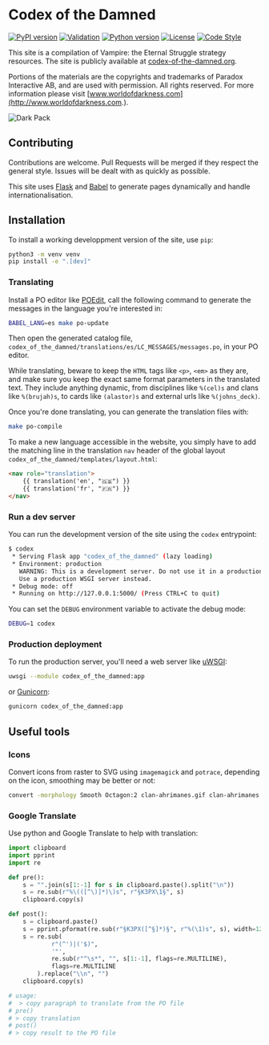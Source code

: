 # Codex of the Damned

[![PyPI version](https://badge.fury.io/py/codex-of-the-damned.svg)](https://badge.fury.io/py/codex-of-the-damned)
[![Validation](https://github.com/lionel-panhaleux/codex-of-the-damned/workflows/Validation/badge.svg)](https://github.com/lionel-panhaleux/codex-of-the-damned/actions)
[![Python version](https://img.shields.io/badge/python-3.11-blue)](https://www.python.org/downloads/)
[![License](https://img.shields.io/badge/License-MIT-blue)](https://opensource.org/licenses/MIT)
[![Code Style](https://img.shields.io/badge/code%20style-black-black)](https://github.com/psf/black)

This site is a compilation of Vampire: the Eternal Struggle strategy resources.
The site is publicly available at [codex-of-the-damned.org](http://www.codex-of-the-damned.org).

Portions of the materials are the copyrights and trademarks of Paradox Interactive AB,
and are used with permission. All rights reserved.
For more information please visit [www.worldofdarkness.com](http://www.worldofdarkness.com.).

![Dark Pack](codex_of_the_damned/static/img/dark-pack.png)

## Contributing

Contributions are welcome. Pull Requests will be merged if they respect the general style.
Issues will be dealt with as quickly as possible.

This site uses [Flask](https://flask.palletsprojects.com) and [Babel](http://babel.pocoo.org)
to generate pages dynamically and handle internationalisation.


## Installation

To install a working developpment version of the site, use `pip`:

```bash
python3 -m venv venv
pip install -e ".[dev]"
```

### Translating

Install a PO editor like [POEdit](https://poedit.net), call the following command
to generate the messages in the language you're interested in:

```bash
BABEL_LANG=es make po-update
```

Then open the generated catalog file,
`codex_of_the_damned/translations/es/LC_MESSAGES/messages.po`, in your PO editor.


While translating, beware to keep the `HTML` tags like `<p>`, `<em>` as they are,
and make sure you keep the exact same format parameters in the translated text.
They include anything dynamic, from disciplines like `%(cel)s` and clans like
`%(brujah)s`, to cards like `(alastor)s` and external urls like `%(johns_deck)`.


Once you're done translating, you can generate the translation files with:

```bash
make po-compile
```

To make a new language accessible in the website, you simply have to add the matching
line in the translation `nav` header of the global layout
`codex_of_the_damned/templates/layout.html`:

```html
<nav role="translation">
    {{ translation('en', "🇬🇧") }}
    {{ translation('fr', "🇫🇷") }}
</nav>
```

### Run a dev server

You can run the development version of the site using the `codex` entrypoint:

```bash
$ codex
 * Serving Flask app "codex_of_the_damned" (lazy loading)
 * Environment: production
   WARNING: This is a development server. Do not use it in a production deployment.
   Use a production WSGI server instead.
 * Debug mode: off
 * Running on http://127.0.0.1:5000/ (Press CTRL+C to quit)
```

You can set the `DEBUG` environment variable to activate the debug mode:

```bash
DEBUG=1 codex
```

### Production deployment

To run the production server, you'll need a web server like
[uWSGI](https://uwsgi-docs.readthedocs.io):

```bash
uwsgi --module codex_of_the_damned:app
```

or [Gunicorn](https://gunicorn.org):

```bash
gunicorn codex_of_the_damned:app
```

## Useful tools

### Icons

Convert icons from raster to SVG using `imagemagick` and `potrace`,
depending on the icon, smoothing may be better or not:

```bash
convert -morphology Smooth Octagon:2 clan-ahrimanes.gif clan-ahrimanes.svg
```

### Google Translate

Use python and Google Translate to help with translation:

```python
import clipboard
import pprint
import re

def pre():
    s = "".join(s[1:-1] for s in clipboard.paste().split("\n"))
    s = re.sub(r"%\(([^\)]*)\)s", r"§K3PX\1§", s)
    clipboard.copy(s)

def post():
    s = clipboard.paste()
    s = pprint.pformat(re.sub(r"§K3PX([^§]*)§", r"%(\1)s", s), width=120)
    s = re.sub(
            r"(^')|('$)",
            '"',
            re.sub(r"^\s*", "", s[1:-1], flags=re.MULTILINE),
            flags=re.MULTILINE
        ).replace("\\n", "")
    clipboard.copy(s)

# usage:
#  > copy paragraph to translate from the PO file
# pre()
# > copy translation
# post()
# > copy result to the PO file
```
